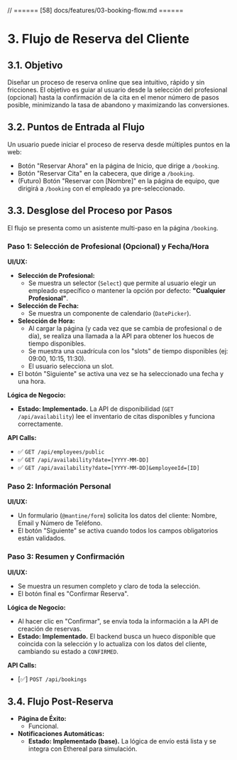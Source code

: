 // ====== [58] docs/features/03-booking-flow.md ======

<!-- File: /docs/features/03-booking-flow.md - v1.3 (Funcional) -->

# 3. Flujo de Reserva del Cliente

## 3.1. Objetivo

Diseñar un proceso de reserva online que sea intuitivo, rápido y sin fricciones. El objetivo es guiar al usuario desde la selección del profesional (opcional) hasta la confirmación de la cita en el menor número de pasos posible, minimizando la tasa de abandono y maximizando las conversiones.

## 3.2. Puntos de Entrada al Flujo

Un usuario puede iniciar el proceso de reserva desde múltiples puntos en la web:

- Botón "Reservar Ahora" en la página de Inicio, que dirige a `/booking`.
- Botón "Reservar Cita" en la cabecera, que dirige a `/booking`.
- (Futuro) Botón "Reservar con [Nombre]" en la página de equipo, que dirigirá a `/booking` con el empleado ya pre-seleccionado.

## 3.3. Desglose del Proceso por Pasos

El flujo se presenta como un asistente multi-paso en la página `/booking`.

### Paso 1: Selección de Profesional (Opcional) y Fecha/Hora

**UI/UX:**

- **Selección de Profesional:**
  - Se muestra un selector (`Select`) que permite al usuario elegir un empleado específico o mantener la opción por defecto: **"Cualquier Profesional"**.
- **Selección de Fecha:**
  - Se muestra un componente de calendario (`DatePicker`).
- **Selección de Hora:**
  - Al cargar la página (y cada vez que se cambia de profesional o de día), se realiza una llamada a la API para obtener los huecos de tiempo disponibles.
  - Se muestra una cuadrícula con los "slots" de tiempo disponibles (ej: 09:00, 10:15, 11:30).
  - El usuario selecciona un slot.
- El botón "Siguiente" se activa una vez se ha seleccionado una fecha y una hora.

**Lógica de Negocio:**

- **Estado: Implementado.** La API de disponibilidad (`GET /api/availability`) lee el inventario de citas disponibles y funciona correctamente.

**API Calls:**

- ✅ `GET /api/employees/public`
- ✅ `GET /api/availability?date=[YYYY-MM-DD]`
- ✅ `GET /api/availability?date=[YYYY-MM-DD]&employeeId=[ID]`

### Paso 2: Información Personal

**UI/UX:**

- Un formulario (`@mantine/form`) solicita los datos del cliente: Nombre, Email y Número de Teléfono.
- El botón "Siguiente" se activa cuando todos los campos obligatorios están validados.

### Paso 3: Resumen y Confirmación

**UI/UX:**

- Se muestra un resumen completo y claro de toda la selección.
- El botón final es "Confirmar Reserva".

**Lógica de Negocio:**

- Al hacer clic en "Confirmar", se envía toda la información a la API de creación de reservas.
- **Estado: Implementado.** El backend busca un hueco disponible que coincida con la selección y lo actualiza con los datos del cliente, cambiando su estado a `CONFIRMED`.

**API Calls:**

- [✅] `POST /api/bookings` <!-- LÍNEA MODIFICADA -->

## 3.4. Flujo Post-Reserva

- **Página de Éxito:**
  - Funcional.
- **Notificaciones Automáticas:**
  - **Estado: Implementado (base).** La lógica de envío está lista y se integra con Ethereal para simulación.
